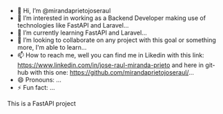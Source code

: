 - 👋 Hi, I’m @mirandaprietojoseraul
- 👀 I’m interested in working as a Backend Developer making use of technologies like FastAPI and Laravel...
- 🌱 I’m currently learning FastAPI and Laravel...
- 💞️ I’m looking to collaborate on any project with this goal or something more, I'm able to learn...
- 📫 How to reach me, well you can find me in Likedin with this link: https://www.linkedin.com/in/jose-raul-miranda-prieto and here in git-hub with this one: https://github.com/mirandaprietojoseraul/...
- 😄 Pronouns: ...
- ⚡ Fun fact: ...

This is a FastAPI project
<!---
mirandaprietojoseraul/mirandaprietojoseraul is a ✨ special ✨ repository because its `README.md` (this file) appears on your GitHub profile.
You can click the Preview link to take a look at your changes.
--->
